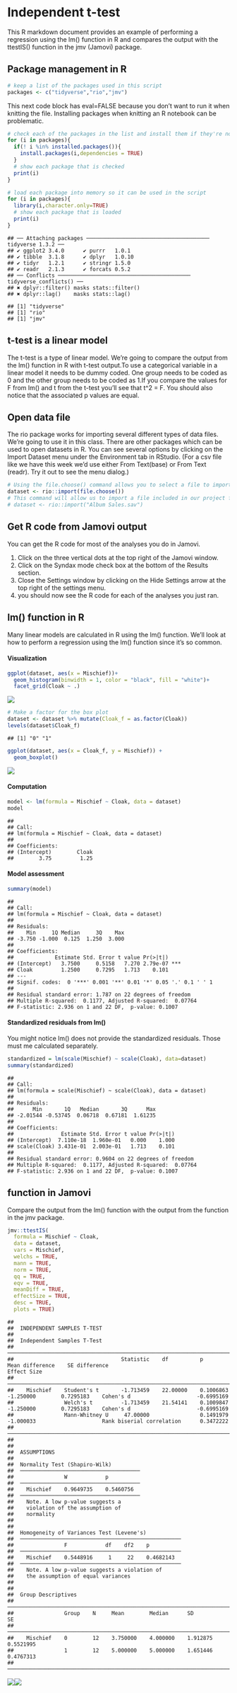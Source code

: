 # Independent t-test

This R markdown document provides an example of performing a regression
using the lm() function in R and compares the output with the ttestIS()
function in the jmv (Jamovi) package.

## Package management in R

``` r
# keep a list of the packages used in this script
packages <- c("tidyverse","rio","jmv")
```

This next code block has eval=FALSE because you don’t want to run it
when knitting the file. Installing packages when knitting an R notebook
can be problematic.

``` r
# check each of the packages in the list and install them if they're not installed already
for (i in packages){
  if(! i %in% installed.packages()){
    install.packages(i,dependencies = TRUE)
  }
  # show each package that is checked
  print(i)
}
```

``` r
# load each package into memory so it can be used in the script
for (i in packages){
  library(i,character.only=TRUE)
  # show each package that is loaded
  print(i)
}
```

    ## ── Attaching packages ─────────────────────────────────────── tidyverse 1.3.2 ──
    ## ✔ ggplot2 3.4.0      ✔ purrr   1.0.1 
    ## ✔ tibble  3.1.8      ✔ dplyr   1.0.10
    ## ✔ tidyr   1.2.1      ✔ stringr 1.5.0 
    ## ✔ readr   2.1.3      ✔ forcats 0.5.2 
    ## ── Conflicts ────────────────────────────────────────── tidyverse_conflicts() ──
    ## ✖ dplyr::filter() masks stats::filter()
    ## ✖ dplyr::lag()    masks stats::lag()

    ## [1] "tidyverse"
    ## [1] "rio"
    ## [1] "jmv"

## t-test is a linear model

The t-test is a type of linear model. We’re going to compare the output
from the lm() function in R with t-test output.To use a categorical
variable in a linear model it needs to be dummy coded. One group needs
to be coded as 0 and the other group needs to be coded as 1.If you
compare the values for F from lm() and t from the t-test you’ll see that
t^2 = F. You should also notice that the associated p values are equal.

## Open data file

The rio package works for importing several different types of data
files. We’re going to use it in this class. There are other packages
which can be used to open datasets in R. You can see several options by
clicking on the Import Dataset menu under the Environment tab in
RStudio. (For a csv file like we have this week we’d use either From
Text(base) or From Text (readr). Try it out to see the menu dialog.)

``` r
# Using the file.choose() command allows you to select a file to import from another folder.
dataset <- rio::import(file.choose())
# This command will allow us to import a file included in our project folder.
# dataset <- rio::import("Album Sales.sav")
```

## Get R code from Jamovi output

You can get the R code for most of the analyses you do in Jamovi.

1.  Click on the three vertical dots at the top right of the Jamovi
    window.
2.  Click on the Syndax mode check box at the bottom of the Results
    section.
3.  Close the Settings window by clicking on the Hide Settings arrow at
    the top right of the settings menu.
4.  you should now see the R code for each of the analyses you just ran.

## lm() function in R

Many linear models are calculated in R using the lm() function. We’ll
look at how to perform a regression using the lm() function since it’s
so common.

#### Visualization

``` r
ggplot(dataset, aes(x = Mischief))+
  geom_histogram(binwidth = 1, color = "black", fill = "white")+
  facet_grid(Cloak ~ .)
```

![](Independent-t-test-Assignment_files/figure-markdown_github/unnamed-chunk-5-1.png)

``` r
# Make a factor for the box plot
dataset <- dataset %>% mutate(Cloak_f = as.factor(Cloak))
levels(dataset$Cloak_f)
```

    ## [1] "0" "1"

``` r
ggplot(dataset, aes(x = Cloak_f, y = Mischief)) +
  geom_boxplot()
```

![](Independent-t-test-Assignment_files/figure-markdown_github/unnamed-chunk-7-1.png)

#### Computation

``` r
model <- lm(formula = Mischief ~ Cloak, data = dataset)
model
```

    ## 
    ## Call:
    ## lm(formula = Mischief ~ Cloak, data = dataset)
    ## 
    ## Coefficients:
    ## (Intercept)        Cloak  
    ##        3.75         1.25

#### Model assessment

``` r
summary(model)
```

    ## 
    ## Call:
    ## lm(formula = Mischief ~ Cloak, data = dataset)
    ## 
    ## Residuals:
    ##    Min     1Q Median     3Q    Max 
    ## -3.750 -1.000  0.125  1.250  3.000 
    ## 
    ## Coefficients:
    ##             Estimate Std. Error t value Pr(>|t|)    
    ## (Intercept)   3.7500     0.5158   7.270 2.79e-07 ***
    ## Cloak         1.2500     0.7295   1.713    0.101    
    ## ---
    ## Signif. codes:  0 '***' 0.001 '**' 0.01 '*' 0.05 '.' 0.1 ' ' 1
    ## 
    ## Residual standard error: 1.787 on 22 degrees of freedom
    ## Multiple R-squared:  0.1177, Adjusted R-squared:  0.07764 
    ## F-statistic: 2.936 on 1 and 22 DF,  p-value: 0.1007

#### Standardized residuals from lm()

You might notice lm() does not provide the standardized residuals. Those
must me calculated separately.

``` r
standardized = lm(scale(Mischief) ~ scale(Cloak), data=dataset)
summary(standardized)
```

    ## 
    ## Call:
    ## lm(formula = scale(Mischief) ~ scale(Cloak), data = dataset)
    ## 
    ## Residuals:
    ##      Min       1Q   Median       3Q      Max 
    ## -2.01544 -0.53745  0.06718  0.67181  1.61235 
    ## 
    ## Coefficients:
    ##               Estimate Std. Error t value Pr(>|t|)
    ## (Intercept)  7.110e-18  1.960e-01   0.000    1.000
    ## scale(Cloak) 3.431e-01  2.003e-01   1.713    0.101
    ## 
    ## Residual standard error: 0.9604 on 22 degrees of freedom
    ## Multiple R-squared:  0.1177, Adjusted R-squared:  0.07764 
    ## F-statistic: 2.936 on 1 and 22 DF,  p-value: 0.1007

## function in Jamovi

Compare the output from the lm() function with the output from the
function in the jmv package.

``` r
jmv::ttestIS(
  formula = Mischief ~ Cloak,
  data = dataset,
  vars = Mischief,
  welchs = TRUE,
  mann = TRUE,
  norm = TRUE,
  qq = TRUE,
  eqv = TRUE,
  meanDiff = TRUE,
  effectSize = TRUE,
  desc = TRUE,
  plots = TRUE)
```

    ## 
    ##  INDEPENDENT SAMPLES T-TEST
    ## 
    ##  Independent Samples T-Test                                                                                                                           
    ##  ──────────────────────────────────────────────────────────────────────────────────────────────────────────────────────────────────────────────────── 
    ##                                  Statistic    df          p            Mean difference    SE difference                                 Effect Size   
    ##  ──────────────────────────────────────────────────────────────────────────────────────────────────────────────────────────────────────────────────── 
    ##    Mischief    Student's t       -1.713459    22.00000    0.1006863          -1.250000        0.7295183    Cohen's d                     -0.6995169   
    ##                Welch's t         -1.713459    21.54141    0.1009847          -1.250000        0.7295183    Cohen's d                     -0.6995169   
    ##                Mann-Whitney U     47.00000                0.1491979          -1.000033                     Rank biserial correlation      0.3472222   
    ##  ──────────────────────────────────────────────────────────────────────────────────────────────────────────────────────────────────────────────────── 
    ## 
    ## 
    ##  ASSUMPTIONS
    ## 
    ##  Normality Test (Shapiro-Wilk)          
    ##  ────────────────────────────────────── 
    ##                W            p           
    ##  ────────────────────────────────────── 
    ##    Mischief    0.9649735    0.5460756   
    ##  ────────────────────────────────────── 
    ##    Note. A low p-value suggests a
    ##    violation of the assumption of
    ##    normality
    ## 
    ## 
    ##  Homogeneity of Variances Test (Levene's)            
    ##  ─────────────────────────────────────────────────── 
    ##                F            df    df2    p           
    ##  ─────────────────────────────────────────────────── 
    ##    Mischief    0.5448916     1     22    0.4682143   
    ##  ─────────────────────────────────────────────────── 
    ##    Note. A low p-value suggests a violation of
    ##    the assumption of equal variances
    ## 
    ## 
    ##  Group Descriptives                                                           
    ##  ──────────────────────────────────────────────────────────────────────────── 
    ##                Group    N     Mean        Median      SD          SE          
    ##  ──────────────────────────────────────────────────────────────────────────── 
    ##    Mischief    0        12    3.750000    4.000000    1.912875    0.5521995   
    ##                1        12    5.000000    5.000000    1.651446    0.4767313   
    ##  ────────────────────────────────────────────────────────────────────────────

![](Independent-t-test-Assignment_files/figure-markdown_github/unnamed-chunk-11-1.png)![](Independent-t-test-Assignment_files/figure-markdown_github/unnamed-chunk-11-2.png)

